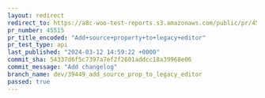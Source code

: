```yaml
---
layout: redirect
redirect_to: https://a8c-woo-test-reports.s3.amazonaws.com/public/pr/45515/api/index.html
pr_number: 45515
pr_title_encoded: "Add+source+property+to+legacy+editor"
pr_test_type: api
last_published: "2024-03-12 14:59:22 +0000"
commit_sha: 54337d6f5c7397a7ef2f2601addcc18a39968e06
commit_message: "Add changelog"
branch_name: dev/39449_add_source_prop_to_legacy_editor
passed: true
---
```

